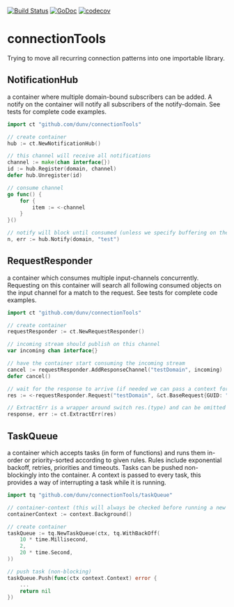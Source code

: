 [![Build Status](https://travis-ci.com/dunv/connectionTools.svg?branch=master)](https://travis-ci.org/dunv/connectionTools)
[![GoDoc](https://godoc.org/github.com/dunv/connectionTools?status.svg)](https://godoc.org/github.com/dunv/connectionTools)
[![codecov](https://codecov.io/gh/dunv/connectionTools/branch/master/graph/badge.svg)](https://codecov.io/gh/dunv/connectionTools)

# connectionTools

Trying to move all recurring connection patterns into one importable library.

## NotificationHub

a container where multiple domain-bound subscribers can be added. A notify on the container will notify all subscribers of the notify-domain. See tests for complete code examples.

```go
import ct "github.com/dunv/connectionTools"

// create container
hub := ct.NewNotificationHub()

// this channel will receive all notifications
channel := make(chan interface{})
id := hub.Register(domain, channel)
defer hub.Unregister(id)

// consume channel
go func() {
    for {
        item := <-channel
    }
}()

// notify will block until consumed (unless we specify buffering on the hub)
n, err := hub.Notify(domain, "test")
```

## RequestResponder

a container which consumes multiple input-channels concurrently. Requesting on this container will search all following consumed objects on the input channel for a match to the request. See tests for complete code examples.

```go
import ct "github.com/dunv/connectionTools"

// create container
requestResponder := ct.NewRequestResponder()

// incoming stream should publish on this channel
var incoming chan interface{}

// have the container start consuming the incoming stream
cancel := requestResponder.AddResponseChannel("testDomain", incoming)
defer cancel()

// wait for the response to arrive (if needed we can pass a context for timeout and cancel)
res := <-requestResponder.Request("testDomain", &ct.BaseRequest{GUID: "stringGUID"})

// ExtractErr is a wrapper around switch res.(type) and can be omitted
response, err := ct.ExtractErr(res)
```

## TaskQueue

a container which accepts tasks (in form of functions) and runs them in-order or priority-sorted according to given rules. Rules include exponential backoff, retries, priorities and timeouts. Tasks can be pushed non-blockingly into the container. A context is passed to every task, this provides a way of interrupting a task while it is running.

```go
import tq "github.com/dunv/connectionTools/taskQueue"

// container-context (this will always be checked before running a new task)
containerContext := context.Background()

// create container
taskQueue := tq.NewTaskQueue(ctx, tq.WithBackOff(
    10 * time.Millisecond,
    2,
    20 * time.Second,
))

// push task (non-blocking)
taskQueue.Push(func(ctx context.Context) error {
	...
	return nil
})

```

